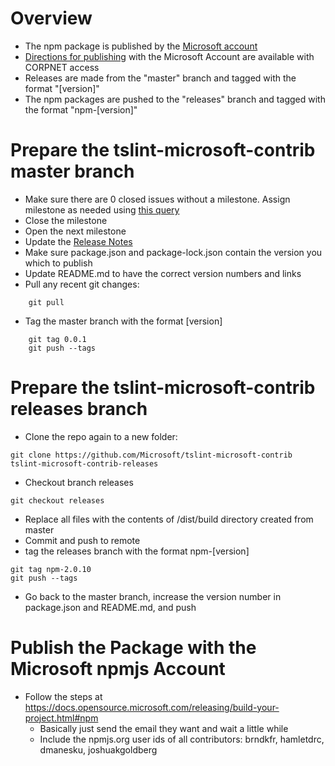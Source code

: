 # Overview
* The npm package is published by the [Microsoft account](https://www.npmjs.com/~microsoft)
* [Directions for publishing](https://opensourcehub.microsoft.com/articles/how-to-publish-npm-package) with the Microsoft Account are available with CORPNET access
* Releases are made from the "master" branch and tagged with the format "[version]"
* The npm packages are pushed to the "releases" branch and tagged with the format "npm-[version]"

# Prepare the tslint-microsoft-contrib master branch
* Make sure there are 0 closed issues without a milestone. Assign milestone as needed using [this query](https://github.com/Microsoft/tslint-microsoft-contrib/issues?q=no%3Amilestone%20is%3Aclosed%20)
* Close the milestone
* Open the next milestone
* Update the [Release Notes](https://github.com/Microsoft/tslint-microsoft-contrib/wiki/Release-Notes
)
* Make sure package.json and package-lock.json contain the version you which to publish
* Update README.md to have the correct version numbers and links
* Pull any recent git changes:
```
    git pull
```
* Tag the master branch with the format [version]
```
    git tag 0.0.1
    git push --tags
```

# Prepare the tslint-microsoft-contrib releases branch
* Clone the repo again to a new folder:
```
git clone https://github.com/Microsoft/tslint-microsoft-contrib tslint-microsoft-contrib-releases
```
* Checkout branch releases
```
git checkout releases
```
* Replace all files with the contents of /dist/build directory created from master
* Commit and push to remote
* tag the releases branch with the format npm-[version]

```
git tag npm-2.0.10
git push --tags
```
* Go back to the master branch, increase the version number in package.json and README.md, and push


# Publish the Package with the Microsoft npmjs Account
* Follow the steps at https://docs.opensource.microsoft.com/releasing/build-your-project.html#npm
  * Basically just send the email they want and wait a little while
  * Include the npmjs.org user ids of all contributors: brndkfr, hamletdrc, dmanesku, joshuakgoldberg